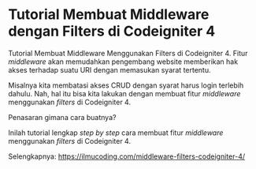 # Tutorial Membuat Middleware dengan Filters di Codeigniter 4

Tutorial Membuat Middleware Menggunakan Filters di Codeigniter 4. Fitur <em>middleware</em> akan memudahkan pengembang website memberikan hak akses terhadap suatu URI dengan memasukan syarat tertentu.

Misalnya kita membatasi akses CRUD dengan syarat harus login terlebih dahulu. Nah, hal itu bisa kita lakukan dengan membuat fitur <em>middleware </em>menggunakan <em>filters </em>di Codeigniter 4.
  
Penasaran gimana cara buatnya?
  
Inilah tutorial lengkap <em>step by step</em> cara membuat fitur <em>middleware </em>menggunakan <em>filters </em>di Codeigniter 4.

Selengkapnya: https://ilmucoding.com/middleware-filters-codeigniter-4/

